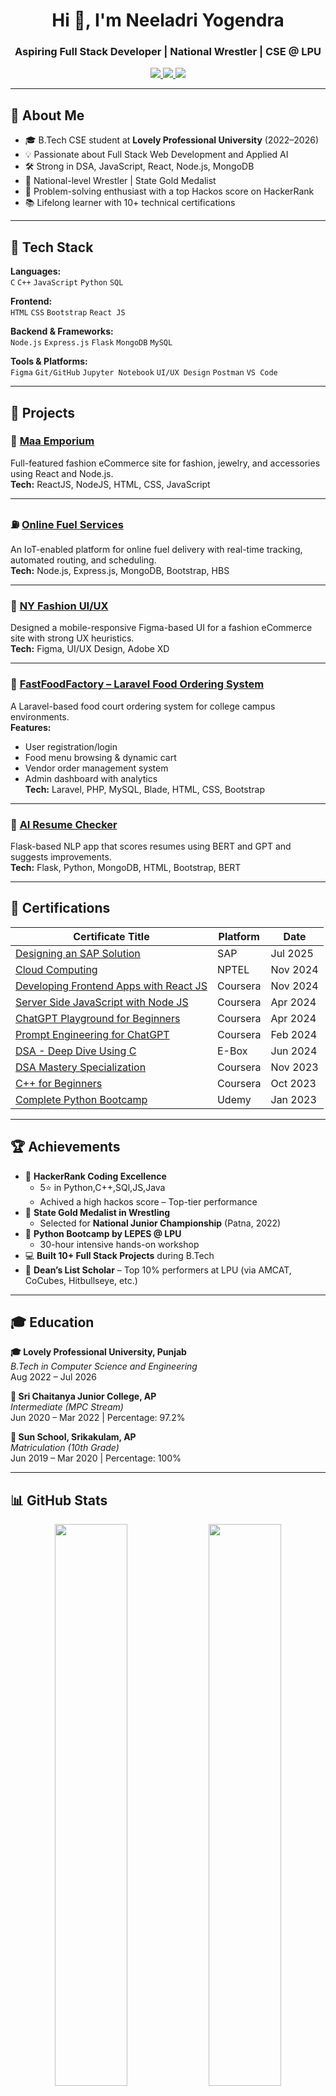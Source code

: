 <h1 align="center">Hi 👋, I'm Neeladri Yogendra</h1>
<h3 align="center">Aspiring Full Stack Developer | National Wrestler | CSE @ LPU</h3>

<p align="center">
  <a href="https://www.linkedin.com/in/yogendra-neeladri-37b60224b/" target="_blank">
    <img src="https://img.shields.io/badge/LinkedIn-YogendraNeeladri-blue?style=flat-square&logo=linkedin" />
  </a>
  <a href="https://github.com/YogendraNeeladri" target="_blank">
    <img src="https://img.shields.io/badge/GitHub-YogendraNeeladri-black?style=flat-square&logo=github" />
  </a>
  <a href="mailto:yogiyadav1970@gmail.com">
    <img src="https://img.shields.io/badge/Email-yogiyadav1970@gmail.com-red?style=flat-square&logo=gmail" />
  </a>
</p>

---

## 💼 About Me

- 🎓 B.Tech CSE student at **Lovely Professional University** (2022–2026)  
- 💡 Passionate about Full Stack Web Development and Applied AI  
- 🛠️ Strong in DSA, JavaScript, React, Node.js, MongoDB  
- 🥇 National-level Wrestler | State Gold Medalist  
- 🎯 Problem-solving enthusiast with a top Hackos score on HackerRank  
- 📚 Lifelong learner with 10+ technical certifications

---

## 🔧 Tech Stack

**Languages:**  
`C` `C++` `JavaScript` `Python` `SQL`

**Frontend:**  
`HTML` `CSS` `Bootstrap` `React JS`

**Backend & Frameworks:**  
`Node.js` `Express.js` `Flask` `MongoDB` `MySQL`

**Tools & Platforms:**  
`Figma` `Git/GitHub` `Jupyter Notebook` `UI/UX Design` `Postman` `VS Code`

---

## 🚀 Projects

### 👗 [Maa Emporium](https://github.com/YogendraNeeladri/MaaEmporium)  
Full-featured fashion eCommerce site for fashion, jewelry, and accessories using React and Node.js.  
**Tech:** ReactJS, NodeJS, HTML, CSS, JavaScript  

---

### ⛽ [Online Fuel Services](https://github.com/YogendraNeeladri/E-Commerce-Website-Frontend-Backend-Online-Fuel-Services)  
An IoT-enabled platform for online fuel delivery with real-time tracking, automated routing, and scheduling.  
**Tech:** Node.js, Express.js, MongoDB, Bootstrap, HBS  

---

### 🎨 [NY Fashion UI/UX](https://github.com/YogendraNeeladri/NY-Fashion-UI-UX)  
Designed a mobile-responsive Figma-based UI for a fashion eCommerce site with strong UX heuristics.  
**Tech:** Figma, UI/UX Design, Adobe XD  

---

### 🍔 [FastFoodFactory – Laravel Food Ordering System](https://github.com/YogendraNeeladri/FastFoodFactory-laravel)  
A Laravel-based food court ordering system for college campus environments.  
**Features:**  
- User registration/login  
- Food menu browsing & dynamic cart  
- Vendor order management system  
- Admin dashboard with analytics  
**Tech:** Laravel, PHP, MySQL, Blade, HTML, CSS, Bootstrap   

---

### 🤖 [AI Resume Checker](https://github.com/YogendraNeeladri/AIResumeChecker) 
Flask-based NLP app that scores resumes using BERT and GPT and suggests improvements.  
**Tech:** Flask, Python, MongoDB, HTML, Bootstrap, BERT  

---

## 📜 Certifications

| Certificate Title | Platform | Date |
|------------------|----------|------|
| [Designing an SAP Solution](https://www.coursera.org/account/accomplishments/verify/5G8LKXRCE8BH) | SAP | Jul 2025 |
| [Cloud Computing](https://archive.nptel.ac.in/content/noc/NOC24/SEM2/Ecertificates/106/noc24-cs118/Course/NPTEL24CS118S167020308604433082.pdf) | NPTEL | Nov 2024 |
| [Developing Frontend Apps with React JS](https://www.coursera.org/account/accomplishments/verify/5RFIPEPOFDDA) | Coursera | Nov 2024 |
| [Server Side JavaScript with Node JS](https://www.coursera.org/account/accomplishments/verify/NDJPRD2VZ4LK) | Coursera | Apr 2024 |
| [ChatGPT Playground for Beginners](https://www.coursera.org/account/accomplishments/verify/CSV6WPTF7EM7) | Coursera | Apr 2024 |
| [Prompt Engineering for ChatGPT](https://www.coursera.org/account/accomplishments/verify/P3CU666RRTW5) | Coursera | Feb 2024 |
| [DSA - Deep Dive Using C](https://apipro.e-box.co.in/course/previewCourseCompletionCertificate?code=98bd472c-b6a2-4be0-aa94-6afcf8130c3b) | E-Box | Jun 2024 |
| [DSA Mastery Specialization](https://www.coursera.org/account/accomplishments/specialization/ZLR4AL88EGUQ) | Coursera | Nov 2023 |
| [C++ for Beginners](https://www.coursera.org/account/accomplishments/verify/CSV6WPTF7EM7) | Coursera | Oct 2023 |
| [Complete Python Bootcamp](https://www.coursera.org/account/accomplishments/specialization/KHB48PZ7NF8F) | Udemy | Jan 2023 |

---

## 🏆 Achievements

- 🧠 **HackerRank Coding Excellence**  
  - 5⭐ in Python,C++,SQl,JS,Java 
  - Achived a high hackos score – Top-tier performance  
- 🥇 **State Gold Medalist in Wrestling**  
  - Selected for **National Junior Championship** (Patna, 2022)  
- 🧪 **Python Bootcamp by LEPES @ LPU**  
  - 30-hour intensive hands-on workshop  
- 💻 **Built 10+ Full Stack Projects** during B.Tech  
- 🏅 **Dean’s List Scholar** – Top 10% performers at LPU (via AMCAT, CoCubes, Hitbullseye, etc.)

---

## 🎓 Education

**🎓 Lovely Professional University, Punjab**  
*B.Tech in Computer Science and Engineering*  
Aug 2022 – Jul 2026 

**🏫 Sri Chaitanya Junior College, AP**  
*Intermediate (MPC Stream)*  
Jun 2020 – Mar 2022 | Percentage: 97.2%  

**🏫 Sun School, Srikakulam, AP**  
*Matriculation (10th Grade)*  
Jun 2019 – Mar 2020 | Percentage: 100%

---

## 📊 GitHub Stats

<p align="center">
  <img src="https://github-readme-stats.vercel.app/api?username=YogendraNeeladri&show_icons=true&theme=tokyonight" width="48%" />
  <img src="https://github-readme-streak-stats.herokuapp.com/?user=YogendraNeeladri&theme=tokyonight" width="48%" />
</p>

---

## 📫 Let's Connect

If you’re into tech, startups, AI, or even sports — reach out via [LinkedIn](https://www.linkedin.com/in/yogendra-neeladri-37b60224b/) or [Email](mailto:yogiyadav1970@gmail.com) 🤝

---

*Thank you for visiting my GitHub Profile! Keep Building 🚀*
